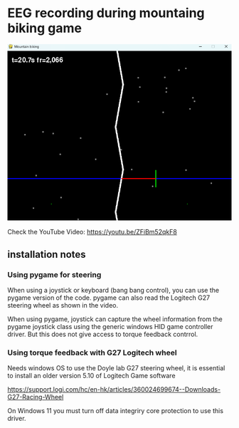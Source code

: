 # EEG recording during mountaing biking game
![screen_shot.png](screen_shot.png)

Check the YouTube Video: https://youtu.be/ZFiBm52qkF8

## installation notes

### Using pygame for steering
When using a joystick or keyboard (bang bang control), you can use the pygame version of the code. pygame can also read the Logitech G27 steering wheel as shown in the video.

When using pygame, joystick can capture the wheel information from the pygame joystick class using the generic windows HID game controller driver. But this does not give access to torque feedback contrrol.

### Using torque feedback with G27 Logitech wheel

Needs windows OS to use the Doyle lab G27 steering wheel, it is essential to install an older version 5.10 of Logitech Game software

https://support.logi.com/hc/en-hk/articles/360024699674--Downloads-G27-Racing-Wheel

On Windows 11 you must turn off data integriry core protection to use this driver.


